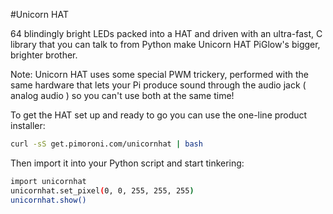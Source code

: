 <!--
---
name: Unicorn HAT
class: board
type: led
formfactor: HAT
manufacturer: Pimoroni
description: 64 blindingly bright RGB LEDs on a single HAT
url: http://shop.pimoroni.com/products/unicorn-hat
github: https://github.com/pimoroni/unicornhat
buy: http://shop.pimoroni.com/products/unicorn-hat
image: 'unicorn-hat.png'
pincount: 40
eeprom: yes
power:
  '2':
ground:
  '9':
pin:
  '12':
    name: Data
    direction: output
    mode: pwm
    active: high
    description: WS2812 Data
install:
  'apt':
    - 'python-dev'
    - 'python3-dev'
  'python':
    - 'unicornhat'
  'python3':
    - 'unicornhat'
-->
#Unicorn HAT

64 blindingly bright LEDs packed into a HAT and driven with an ultra-fast, C library that you can talk to from Python make Unicorn HAT PiGlow's bigger, brighter brother.

Note: Unicorn HAT uses some special PWM trickery, performed with the same hardware that lets your Pi produce sound through the audio jack ( analog audio ) so you can't use both at the same time!

To get the HAT set up and ready to go you can use the one-line product installer:

```bash
curl -sS get.pimoroni.com/unicornhat | bash
```

Then import it into your Python script and start tinkering:

```bash
import unicornhat
unicornhat.set_pixel(0, 0, 255, 255, 255)
unicornhat.show()
```
